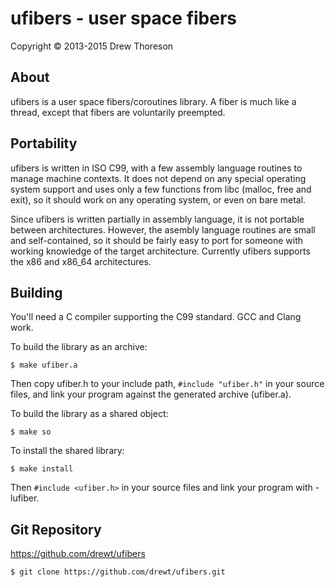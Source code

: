 ufibers - user space fibers
===========================

Copyright © 2013-2015 Drew Thoreson


About
-----

ufibers is a user space fibers/coroutines library.  A fiber is much like a
thread, except that fibers are voluntarily preempted.


Portability
-----------

ufibers is written in ISO C99, with a few assembly language routines to manage
machine contexts.  It does not depend on any special operating system support
and uses only a few functions from libc (malloc, free and exit), so it should
work on any operating system, or even on bare metal.

Since ufibers is written partially in assembly language, it is not portable
between architectures.  However, the asembly language routines are small and
self-contained, so it should be fairly easy to port for someone with working
knowledge of the target architecture.  Currently ufibers supports the x86 and
x86\_64 architectures.


Building
--------

You'll need a C compiler supporting the C99 standard.  GCC and Clang work.

To build the library as an archive:

    $ make ufiber.a

Then copy ufiber.h to your include path, `#include "ufiber.h"` in your source
files, and link your program against the generated archive (ufiber.a).

To build the library as a shared object:

    $ make so

To install the shared library:

    $ make install

Then `#include <ufiber.h>` in your source files and link your program with
-lufiber.


Git Repository
--------------

https://github.com/drewt/ufibers

    $ git clone https://github.com/drewt/ufibers.git
